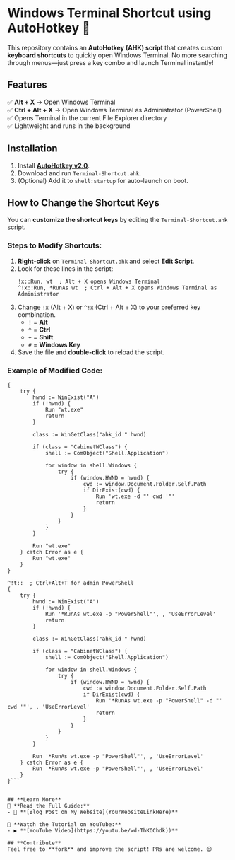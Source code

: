 # **Windows Terminal Shortcut using AutoHotkey** 🚀  

This repository contains an **AutoHotkey (AHK) script** that creates custom **keyboard shortcuts** to quickly open Windows Terminal. No more searching through menus—just press a key combo and launch Terminal instantly!  

## **Features**  
✅ **Alt + X** → Open Windows Terminal  
✅ **Ctrl + Alt + X** → Open Windows Terminal as Administrator (PowerShell)  
✅ Opens Terminal in the current File Explorer directory  
✅ Lightweight and runs in the background  

## **Installation**  
1. Install **[AutoHotkey v2.0](https://www.autohotkey.com/)**.  
2. Download and run `Terminal-Shortcut.ahk`.  
3. (Optional) Add it to `shell:startup` for auto-launch on boot.

## **How to Change the Shortcut Keys**  
You can **customize the shortcut keys** by editing the `Terminal-Shortcut.ahk` script.  

### **Steps to Modify Shortcuts:**  
1. **Right-click** on `Terminal-Shortcut.ahk` and select **Edit Script**.  
2. Look for these lines in the script:
   ```ahk
   !x::Run, wt  ; Alt + X opens Windows Terminal
   ^!x::Run, *RunAs wt  ; Ctrl + Alt + X opens Windows Terminal as Administrator
   ```
3. Change `!x` (Alt + X) or `^!x` (Ctrl + Alt + X) to your preferred key combination.  
   - `!` = **Alt**  
   - `^` = **Ctrl**  
   - `+` = **Shift**  
   - `#` = **Windows Key**  
4. Save the file and **double-click** to reload the script.

### **Example of Modified Code:**
```^+t::  ; Ctrl+Shift+T for regular terminal
{
    try {
        hwnd := WinExist("A")
        if (!hwnd) {
            Run "wt.exe"
            return
        }

        class := WinGetClass("ahk_id " hwnd)
        
        if (class = "CabinetWClass") {
            shell := ComObject("Shell.Application")
            
            for window in shell.Windows {
                try {
                    if (window.HWND = hwnd) {
                        cwd := window.Document.Folder.Self.Path
                        if DirExist(cwd) {
                            Run 'wt.exe -d "' cwd '"'
                            return
                        }
                    }
                }
            }
        }
        
        Run "wt.exe"
    } catch Error as e {
        Run "wt.exe"
    }
}

^!t::  ; Ctrl+Alt+T for admin PowerShell
{
    try {
        hwnd := WinExist("A")
        if (!hwnd) {
            Run '*RunAs wt.exe -p "PowerShell"', , 'UseErrorLevel'
            return
        }

        class := WinGetClass("ahk_id " hwnd)
        
        if (class = "CabinetWClass") {
            shell := ComObject("Shell.Application")
            
            for window in shell.Windows {
                try {
                    if (window.HWND = hwnd) {
                        cwd := window.Document.Folder.Self.Path
                        if DirExist(cwd) {
                            Run '*RunAs wt.exe -p "PowerShell" -d "' cwd '"', , 'UseErrorLevel'
                            return
                        }
                    }
                }
            }
        }
        
        Run '*RunAs wt.exe -p "PowerShell"', , 'UseErrorLevel'
    } catch Error as e {
        Run '*RunAs wt.exe -p "PowerShell"', , 'UseErrorLevel'
    }
}```


## **Learn More**  
📖 **Read the Full Guide:**  
- 🔗 **[Blog Post on My Website](YourWebsiteLinkHere)**   

🎥 **Watch the Tutorial on YouTube:**  
- ▶️ **[YouTube Video](https://youtu.be/wd-ThKOChdk))**  

## **Contribute**  
Feel free to **fork** and improve the script! PRs are welcome. 😊  
